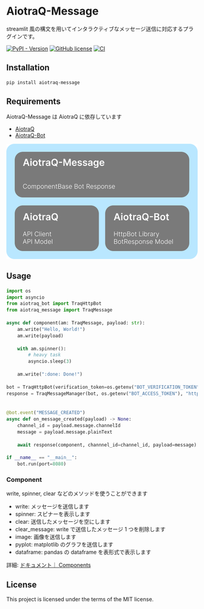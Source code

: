 # AiotraQ-Message

streamlit 風の構文を用いてインタラクティブなメッセージ送信に対応するプラグインです。

[![PyPI - Version](https://img.shields.io/pypi/v/aiotraq-message?label=aiotraq-message)](https://pypi.org/project/aiotraq-message/)
[![GitHub license](https://img.shields.io/badge/license-MIT-blue.svg)](https://github.com/toshi-pono/aiotraq/blob/main/LICENSE)
[![CI](https://github.com/toshi-pono/aiotraq/actions/workflows/ci.yml/badge.svg)](https://github.com/toshi-pono/aiotraq/actions/workflows/ci.yml)

## Installation

```bash
pip install aiotraq-message
```

## Requirements

AiotraQ-Message は AiotraQ に依存しています

- [AiotraQ](https://github.com/toshi-pono/aiotraq/tree/main/libs/aiotraq)
- [AiotraQ-Bot](https://github.com/toshi-pono/aiotraq/tree/main/libs/bot)

![overview](../../docs/docs/overview.svg)

## Usage

```python
import os
import asyncio
from aiotraq_bot import TraqHttpBot
from aiotraq_message import TraqMessage

async def component(am: TraqMessage, payload: str):
    am.write("Hello, World!")
    am.write(payload)

    with am.spinner():
        # heavy task
        asyncio.sleep(3)

    am.write(":done: Done!")

bot = TraqHttpBot(verification_token=os.getenv("BOT_VERIFICATION_TOKEN"))
response = TraqMessageManager(bot, os.getenv("BOT_ACCESS_TOKEN"), "https://q.trap.jp/api/v3", "https://q.trap.jp")


@bot.event("MESSAGE_CREATED")
async def on_message_created(payload) -> None:
    channel_id = payload.message.channelId
    message = payload.message.plainText

    await response(component, channnel_id=channel_id, payload=message)

if __name__ == "__main__":
    bot.run(port=8080)
```

### Component

write, spinner, clear などのメソッドを使うことができます

- write: メッセージを送信します
- spinner: スピナーを表示します
- clear: 送信したメッセージを空にします
- clear_message: write で送信したメッセージ 1 つを削除します
- image: 画像を送信します
- pyplot: matplotlib のグラフを送信します
- dataframe: pandas の dataframe を表形式で表示します

詳細: [ドキュメント｜ Components](https://toshi-pono.github.io/aiotraq/docs/api/components/overview/)

## License

This project is licensed under the terms of the MIT license.
